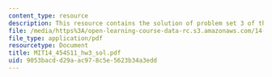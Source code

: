 ```yaml
---
content_type: resource
description: This resource contains the solution of problem set 3 of this course.
file: /media/https%3A/open-learning-course-data-rc.s3.amazonaws.com/14-454-economic-crises-spring-2011/9053bacdd29aac978c5e5623b34a3edd_MIT14_454S11_hw3_sol.pdf
file_type: application/pdf
resourcetype: Document
title: MIT14_454S11_hw3_sol.pdf
uid: 9053bacd-d29a-ac97-8c5e-5623b34a3edd
---
```

